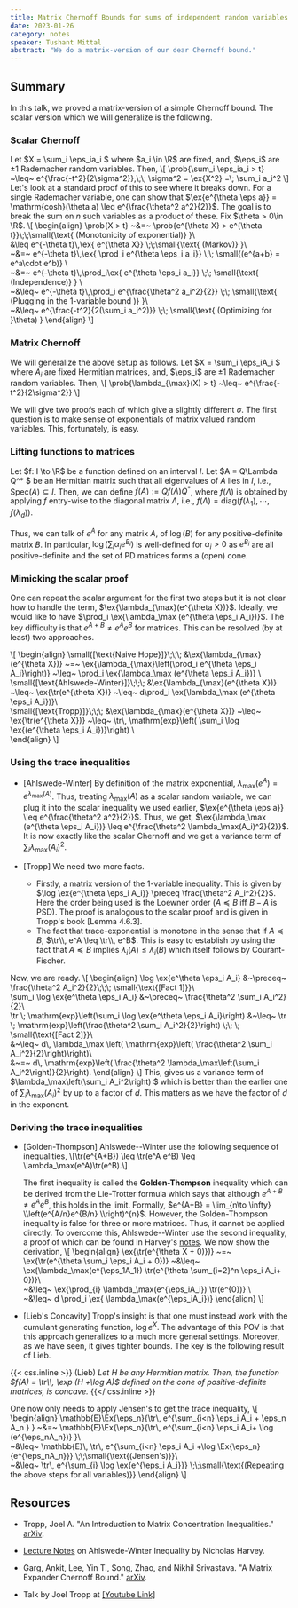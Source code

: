 ```yaml
---
title: Matrix Chernoff Bounds for sums of independent random variables 
date: 2023-01-26
category: notes
speaker: Tushant Mittal
abstract: "We do a matrix-version of our dear Chernoff bound."
---
```



## Summary
In this talk, we proved a matrix-version of a simple Chernoff bound. The scalar version which we will generalize is the following. 
### Scalar Chernoff
Let $X = \sum_i \eps_ia_i $ where $a_i \in \R$ are fixed, and, $\eps_i$ are $\pm 1$ Rademacher random variables. Then,
\\[ \prob{\sum_i \eps_ia_i > t} ~\leq~ e^{\frac{-t^2}{2\sigma^2}},\\;\\; \sigma^2 = \ex{X^2} =\\; \sum_i a_i^2
\\]
Let's look at a standard proof of this to see where it breaks down. For a single Rademacher variable, one can show that $\ex{e^{\theta \eps a}} = \mathrm{cosh}(\theta a) \leq e^{\frac{\theta^2 a^2}{2}}$. The goal is to break the sum on $n$ such variables as a product of these. Fix $\theta > 0\in \R$.
\\[
\begin{align}
\prob{X > t} ~&=~ \prob{e^{\theta X} > e^{\theta t}}\\;\\;\small{\text{ (Monotonicity of exponential)} }\\\
 &\leq e^{-\theta t}\\,\ex{ e^{\theta X}} \\;\\;\small{\text{ (Markov)} }\\\
 ~&=~ e^{-\theta t}\\,\ex{ \prod_i e^{\theta \eps_i a_i}} \\;\\; \small{(e^{a+b} = e^a\cdot e^b)} \\\
 ~&=~ e^{-\theta t}\\,\prod_i\ex{ e^{\theta \eps_i a_i}} \\;\\; \small{\text{ (Independence)} } \\\
 ~&\leq~ e^{-\theta t}\\,\prod_i e^{\frac{\theta^2 a_i^2}{2}}  \\;\\; \small{\text{ (Plugging in the 1-variable bound )} }\\\
 ~&\leq~ e^{\frac{-t^2}{2(\sum_i a_i^2)}}  \\;\\; \small{\text{ (Optimizing for }\theta) }
\end{align}
\\]

### Matrix Chernoff
We will generalize the above setup as follows.
Let $X = \sum_i \eps_iA_i $ where $A_i$ are fixed Hermitian matrices, and, $\eps_i$ are $\pm 1$ Rademacher random variables. Then,
\\[ \prob{\lambda_{\max}(X) > t} ~\leq~ e^{\frac{-t^2}{2\sigma^2}} 
\\]

We will give two proofs each of which give a slightly different $\sigma$. The first question is to make sense of exponentials of matrix valued random variables. This, fortunately, is easy. 

### Lifting functions to matrices
Let $f: I \to \R$ be a function defined on an interval $I$. Let $A = Q\Lambda Q^* $ be an Hermitian matrix such that all eigenvalues of $A$ lies in $I$, i.e., $\mathrm{Spec}(A)\subseteq I$. Then, we can define $f(A) := Qf(\Lambda) Q^*$, where $f(\Lambda)$ is obtained by applying $f$ entry-wise to the diagonal matrix $\Lambda$, i.e., $f(\Lambda) = \mathrm{diag}(f(\lambda_1), \cdots, f(\lambda_d))$.

Thus, we can talk of $e^A$ for any matrix $A$, of $\log (B)$ for any positive-definite matrix $B$. In particular, $\log (\sum_i \alpha_i e^{B_i})$ is well-defined for $\alpha_i > 0$ as $e^{B_i}$ are all positive-definite and the set of PD matrices forms a (open) cone.   
### Mimicking the scalar proof

 One can repeat the scalar argument for the first two steps but it is not clear how to handle the term, $\ex{\lambda_{\max}(e^{\theta X})}$. Ideally, we would like to have $\prod_i \ex{\lambda_\max (e^{\theta \eps_i A_i})}$. The key difficulty is that $e^{A+B}\neq e^Ae^B$ for matrices. This can be resolved (by at least) two approaches. 

\\[
\begin{align}
\small{[\text{Naive Hope}]}\\;\\;\\; &\ex{\lambda_{\max}(e^{\theta X})} ~=~ \ex{\lambda_{\max}\left(\prod_i e^{\theta \eps_i A_i}\right)} ~\leq~ \prod_i \ex{\lambda_\max (e^{\theta \eps_i A_i})}  \\\
\small{[\text{Ahlswede-Winter}]}\\;\\;\\; &\ex{\lambda_{\max}(e^{\theta X})} ~\leq~ \ex{\tr(e^{\theta X})} ~\leq~  d\prod_i \ex{\lambda_\max (e^{\theta \eps_i A_i})}\\\
\small{[\text{Tropp}]}\\;\\;\\; &\ex{\lambda_{\max}(e^{\theta X})} ~\leq~ \ex{\tr(e^{\theta X})} ~\leq~   \tr\\, \mathrm{exp}\left( \sum_i \log \ex{(e^{\theta \eps_i A_i})}\right) \\\
\end{align}
\\]

### Using the trace inequalities

- [Ahlswede-Winter] By definition of the matrix exponential, $\lambda_\max(e^A) = e^{\lambda_\max(A)}$. Thus, treating $\lambda_\max(A)$ as a scalar random variable, we can plug it into the scalar inequality we used earlier, $\ex{e^{\theta \eps a}} \leq e^{\frac{\theta^2 a^2}{2}}$. Thus, we get, $\ex{\lambda_\max (e^{\theta \eps_i A_i})} \leq e^{\frac{\theta^2 \lambda_\max(A_i)^2}{2}}$. It is now exactly like the scalar Chernoff and we get a variance term of $\sum_i \lambda_\max(A_i)^2$.

- [Tropp] We need two more facts. 
    - Firstly, a matrix version of the 1-variable inequality. This is given by $\log \ex{e^{\theta \eps_i A_i}} \preceq \frac{\theta^2 A_i^2}{2}$. Here the order being used is the Loewner order ($A\preceq B$ iff $B-A$ is PSD). The proof is analogous to the scalar proof and is given in Tropp's book [Lemma 4.6.3].
    -  The fact that trace-exponential is monotone in the sense that if $A\preceq B$, $\tr\\, e^A \leq \tr\\, e^B$. This is easy to establish by using the fact that $A\preceq B$ implies $\lambda_i(A)\leq \lambda_i(B)$ which itself follows by Courant-Fischer. 
    
Now, we are ready. 
\\[
\begin{align}
\log \ex{e^\theta \eps_i A_i} &~\preceq~ \frac{\theta^2 A_i^2}{2}\\;\\;\\; \small{\text{[Fact 1]}}\\\
\sum_i \log \ex{e^\theta \eps_i A_i} &~\preceq~ \frac{\theta^2 \sum_i A_i^2}{2}\\\
\tr \\; \mathrm{exp}\left(\sum_i \log \ex{e^\theta \eps_i A_i}\right) &~\leq~ \tr \\; \mathrm{exp}\left(\frac{\theta^2 \sum_i A_i^2}{2}\right) \\;\\; \\; \small{\text{[Fact 2]}}\\\
&~\leq~ d\\, \lambda_\max \left( \mathrm{exp}\left( \frac{\theta^2 \sum_i A_i^2}{2}\right)\right)\\\
&~=~ d\\, \mathrm{exp}\left( \frac{\theta^2 \lambda_\max\left(\sum_i A_i^2\right)}{2}\right).
\end{align}
\\]
This, gives us a variance term of $\lambda_\max\left(\sum_i A_i^2\right) $ which is better than the earlier one of $\sum_i \lambda_\max\left(A_i\right)^2$ by up to a factor of $d$. This matters as we have the factor of $d$ in the exponent.

### Deriving the trace inequalities
- [Golden-Thompson] Ahlswede--Winter use the following sequence of inequalities, 
	\\[\tr(e^{A+B}) \leq \tr(e^A e^B) \leq \lambda_\max(e^A)\tr(e^B).\\]
	
	The first inequality is called the **Golden-Thompson** inequality which can be derived from the Lie-Trotter formula which says that although $e^{A+B}\neq e^Ae^B$, this holds in the limit. Formally,  $e^{A+B} = \lim_{n\to \infty} \\left(e^{A/n}e^{B/n} \\right)^{n}$. However, the Golden-Thompson inequality is false for three or more matrices. Thus, it cannot be applied directly. To overcome this, Ahlswede--Winter use the second inequality, a proof of which can be found in Harvey's [notes](https://www.math.uwaterloo.ca/~harvey/W11/Lecture11Notes.pdf). We now show the derivation, 
\\[ 
\begin{align}
\ex{\tr(e^{\theta X + 0)})} ~=~ \ex{\tr(e^{\theta \sum_i \eps_i A_i + 0})} ~&\leq~ \ex{\lambda_\max(e^{\eps_1A_1}) \tr(e^{\theta \sum_{i=2}^n \eps_i A_i+ 0})}\\\
 ~&\leq~ \ex{\prod_{i} \lambda_\max(e^{\eps_iA_i}) \tr(e^{0})} \\\
~&\leq~ d \prod_i \ex{ \lambda_\max(e^{\eps_iA_i})}
\end{align}
\\]

- [Lieb's Concavity] Tropp's insight is that one must instead work with the cumulant generating function, $\log e^{X}$. The advantage of this POV is that this approach generalizes to a much more general settings. Moreover, as we have seen, it gives tighter bounds. The key is the following result of Lieb. 

{{< css.inline >}}
<span class="theorem">(Lieb) <i> Let $H$ be any Hermitian matrix. Then, the function $f(A) = \tr\\, \exp (H +\log A)$ defined on the cone of
positive-definite matrices, is concave. </i>
</span>
{{</ css.inline >}}

One now only needs to apply Jensen's to get the trace inequality, 
\\[
\begin{align}
\mathbb{E}\Ex{\eps_n}{\tr\\, e^{\sum_{i<n} \eps_i A_i + \eps_n A_n } } ~&=~ \mathbb{E}\Ex{\eps_n}{\tr\\, e^{\sum_{i<n} \eps_i A_i+ \log (e^{\eps_nA_n})} }\\\
~&\leq~ \mathbb{E}\\, \tr\\, e^{\sum_{i<n} \eps_i A_i +\log \Ex{\eps_n}{e^{\eps_nA_n}}} \\;\\;\small{\text{(Jensen's)}}\\\
~&\leq~ \tr\\, e^{\sum_{i} \log \ex{e^{\eps_i A_i}}} \\;\\;\small{\text{(Repeating the above steps for all variables)}}
\end{align}
\\]  
 

## Resources 
- Tropp, Joel A. "An Introduction to Matrix Concentration Inequalities." [arXiv](https://doi.org/10.48550/arXiv.1501.01571). 
- [Lecture Notes](https://www.math.uwaterloo.ca/~harvey/W11/Lecture11Notes.pdf) on Ahlswede-Winter Inequality by Nicholas Harvey.
  
- Garg, Ankit, Lee, Yin T., Song, Zhao, and Nikhil Srivastava. "A Matrix Expander Chernoff Bound." [arXiv](https://doi.org/10.48550/arXiv.1704.03864).

- Talk by Joel Tropp at [[Youtube Link]](https://www.youtube.com/watch?v=T9ViSznHeUE)
